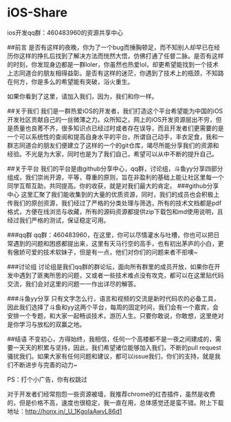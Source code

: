 # iOS-Share
ios开发qq群：460483960的资源共享中心

##前言
是否有这样的夜晚，你为了一个bug而捶胸顿足，而不知别人却早已在经历你这样的挣扎后找到了解决方法而恍然大悟，仿佛打通了任督二脉。是否有这样的时刻，你发现身边都是一群loler，你虽然也热爱lol，却更希望能找到一个技术上志同道合的朋友相得益彰。是否有这样的迷茫，你遇到了技术上的瓶颈，不知路在何方，你是多么的希望能有突破，浴火重生。

如果你看到了这里，请加入我们，因为，我们和你一样。

##关于我们
我们是一群热爱iOS的开发者，我们打造这个平台希望能为中国的iOS开发社区贡献自己的一丝微薄之力。众所知之，网上的iOS开发资源层出不穷，但是质量也良莠不齐，很多知识点已经过时或者存在误导，而且开发者们更需要的是一个可以系统性的查阅和提高自身水平的平台，所谓自己动手，丰衣足食，我和一群志同道合的朋友们便建立了这样的一个的git仓库，竭尽所能分享我们的资源和经验。不光是为大家，同时也是为了我们自己，希望可以从中不断的提升自己。

##关于平台
我们的平台是由github分享中心，qq群，讨论组，斗鱼yy分享四部分组成，我们崇尚开源，平等，尊重的原则，旨在非盈利的基础上能让社区里每一个同学互帮互助，共同提高。你的收获，就是对我们最大的肯定。
###github分享中心
这里汇聚了我们能收集到的大量的优质资源，同时，我们的成员也会积极上传我们的原创资源，我们经过了严格的分类处理与筛选，所有的技术文档都是pdf格式，方便在线浏览与收藏，所有的源码资源都提供zip下载包和md使用说明，且经过我们严格的测试，保证稳定可用。

###qq群
qq群：460483960，在这里，你可以尽情灌水与吐槽，你也可以把日常遇到的问题和困惑都提出来，这里有天马行空的高手，也有初出茅庐的小白，更有傲娇可爱的技术软妹子，但是有一点，他们对你们的问题来者不拒噢~

###讨论组
讨论组是我们qq群的群论坛，面向所有群里的成员开放，如果你在开发中遇到了匪夷所思的问题，又或者一些技术难点没有攻克，都可以在这里贴代码交流，我们会对这里的问题一一作出详尽的解答。

###斗鱼yy分享
只有文字怎么行，语言和视频的交流是新时代码农的必备工具，因此我们选择了斗鱼和yy这两个平台，每周的固定时间，我们会有一个嘉宾，会安排一个专题，和大家一起畅谈技术，游历人生。只要你敢说，你敢想，这里绝对是你学习与放松的双赢之地。

##结语
不变初心，方得始终，我相信，任何一个高楼都不是一夜之间建成的，需要一天天的积累与坚持，因此，我们希望诸位能够加入我们，不断的pull request骚扰我们。如果大家有任何问题和建议，都可以issue我们，你们的支持，就是我们不断进步与完善的动力~

PS：打个小广告，你有权跳过

对于开发者们经常抱怨一些资源被墙，我推荐chrome的红杏插件，虽然是收费的，但是价格不高，速度也很稳定，我一直在用，总体感觉还是蛮不错。附上下载地址：http://honx.in/_U_1KgoIaAwvL86d1


